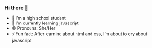 ### Hi there 👋

<!--
**irish-pearl/irish-pearl** is a ✨ _special_ ✨ repository because its `README.md` (this file) appears on your GitHub profile.

Here are some ideas to get you started:
-->

- 🔭 I’m a high school student
- 🌱 I’m currently learning javascript
- 😄 Pronouns: She/Her
- ⚡ Fun fact: After learning about html and css, I'm about to cry about javascript


